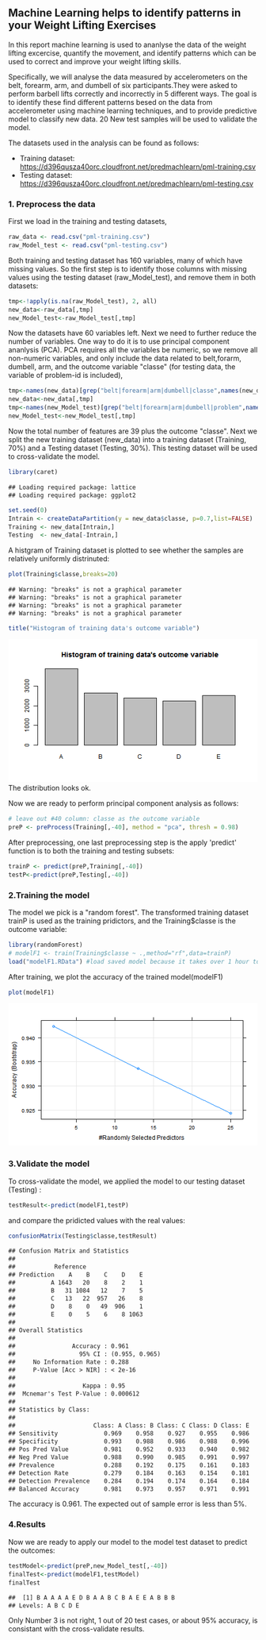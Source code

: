 ## Machine Learning helps to identify patterns in your Weight Lifting Exercises

In this report machine learning is used to ananlyse the data of the weight lifting excercise, quantify the movement, and identify patterns which can be used to correct and improve your weight lifting skills. 

Specifically, we will analyse the data measured by accelerometers on the belt, forearm, arm, and dumbell of six participants.They were asked to perform barbell lifts correctly and incorrectly in 5 different ways. The goal is to identify these find different patterns besed on the data from accelerometer using machine learning techniques, and to provide predictive model to classify new data. 20 New test samples will be used to validate the model. 


The datasets used in the analysis can be found as follows:
- Training dataset: https://d396qusza40orc.cloudfront.net/predmachlearn/pml-training.csv
- Testing dataset: https://d396qusza40orc.cloudfront.net/predmachlearn/pml-testing.csv

### 1. Preprocess the data
First we load in the training and testing datasets, 


```r
raw_data <- read.csv("pml-training.csv")
raw_Model_test <- read.csv("pml-testing.csv")
```

Both training and testing dataset has 160 variables, many of which have missing values. So the first step is to identify those columns with missing values using the testing dataset (raw_Model_test), and remove them in both datasets:


```r
tmp<-!apply(is.na(raw_Model_test), 2, all)
new_data<-raw_data[,tmp]
new_Model_test<-raw_Model_test[,tmp]
```

Now the datasets have 60 variables left. Next we need to further reduce the number of variables. One way to do it is to use principal component ananlysis (PCA). PCA requires all the variables be numeric, so we remove all non-numeric variables, and only include the data related to belt,forarm, dumbell, arm, and the outcome variable "classe" (for testing data, the variable of problem-id is included), 


```r
tmp<-names(new_data)[grep("belt|forearm|arm|dumbell|classe",names(new_data))]
new_data<-new_data[,tmp]
tmp<-names(new_Model_test)[grep("belt|forearm|arm|dumbell|problem",names(new_Model_test))]
new_Model_test<-new_Model_test[,tmp]
```

Now the total number of features are 39 plus the outcome "classe". Next we split the new training dataset (new_data) into a training dataset (Training, 70%) and a Testing dataset (Testing, 30%). This testing dataset will be used to cross-validate the model.


```r
library(caret)
```

```
## Loading required package: lattice
## Loading required package: ggplot2
```

```r
set.seed(0)
Intrain <- createDataPartition(y = new_data$classe, p=0.7,list=FALSE)
Training <- new_data[Intrain,]
Testing  <- new_data[-Intrain,]
```
A histgram of Training dataset is plotted to see whether the samples are relatively uniformly distrinuted:

```r
plot(Training$classe,breaks=20)
```

```
## Warning: "breaks" is not a graphical parameter
## Warning: "breaks" is not a graphical parameter
## Warning: "breaks" is not a graphical parameter
## Warning: "breaks" is not a graphical parameter
```

```r
title("Histogram of training data's outcome variable")
```

![plot of chunk unnamed-chunk-5](figure/unnamed-chunk-5.png) 
The distribution looks ok.

Now we are ready to perform principal component analysis as follows:

```r
# leave out #40 column: classe as the outcome variable
preP <- preProcess(Training[,-40], method = "pca", thresh = 0.98)
```

After preprocessing, one last preprocessing step is the apply 'predict' function is to both the training and testing subsets:

```r
trainP <- predict(preP,Training[,-40])
testP<-predict(preP,Testing[,-40])
```

### 2.Training the model

The model we pick is a "random forest". The transformed training dataset trainP is used as the training pridictors, and the Training$classe is the outcome variable:



```r
library(randomForest)
# modelF1 <- train(Training$classe ~ .,method="rf",data=trainP)
load("modelF1.RData") #load saved model because it takes over 1 hour to train.
```

After training, we plot the accuracy of the trained model(modelF1)

```r
plot(modelF1)
```

![plot of chunk unnamed-chunk-9](figure/unnamed-chunk-9.png) 

### 3.Validate the model

To cross-validate the model, we applied the model to our testing dataset (Testing) :

```r
testResult<-predict(modelF1,testP)
```

and compare the pridicted values with the real values:

```r
confusionMatrix(Testing$classe,testResult)
```

```
## Confusion Matrix and Statistics
## 
##           Reference
## Prediction    A    B    C    D    E
##          A 1643   20    8    2    1
##          B   31 1084   12    7    5
##          C   13   22  957   26    8
##          D    8    0   49  906    1
##          E    0    5    6    8 1063
## 
## Overall Statistics
##                                         
##                Accuracy : 0.961         
##                  95% CI : (0.955, 0.965)
##     No Information Rate : 0.288         
##     P-Value [Acc > NIR] : < 2e-16       
##                                         
##                   Kappa : 0.95          
##  Mcnemar's Test P-Value : 0.000612      
## 
## Statistics by Class:
## 
##                      Class: A Class: B Class: C Class: D Class: E
## Sensitivity             0.969    0.958    0.927    0.955    0.986
## Specificity             0.993    0.988    0.986    0.988    0.996
## Pos Pred Value          0.981    0.952    0.933    0.940    0.982
## Neg Pred Value          0.988    0.990    0.985    0.991    0.997
## Prevalence              0.288    0.192    0.175    0.161    0.183
## Detection Rate          0.279    0.184    0.163    0.154    0.181
## Detection Prevalence    0.284    0.194    0.174    0.164    0.184
## Balanced Accuracy       0.981    0.973    0.957    0.971    0.991
```

The accuracy is 0.961. The expected out of sample error is less  than 5%.

### 4.Results

Now we are ready to apply our model to the model test dataset to predict the outcomes: 


```r
testModel<-predict(preP,new_Model_test[,-40])
finalTest<-predict(modelF1,testModel)
finalTest
```

```
##  [1] B A A A A E D B A A B C B A E E A B B B
## Levels: A B C D E
```
Only Number 3 is not right, 1 out of 20 test cases, or about 95% accuracy, is consistant with the cross-validate results. 

